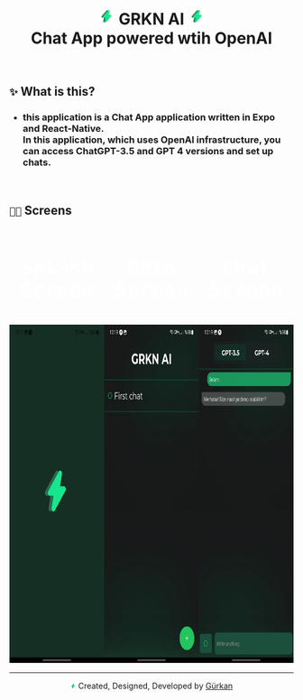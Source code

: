 <h1 align="center">
  <img src="./grknai/icon.png" style="width:30px">
    GRKN AI
  <img src="./grknai/icon.png" style="width:30px">
  <br>
  Chat App powered wtih OpenAI
</h1>

<br />

## `✨` What is this?
- ### this application is a **Chat App** application written in **Expo** and **React-Native**. <br /> In this application, which uses **OpenAI** infrastructure, you can access **ChatGPT-3.5** and **GPT 4** versions and set up chats.

<br />

## `🧑‍💻` Screens
<div align="center" style="justify-content-items:center; display:flex; color:white; text-design:none;">
  <kbd>
    <h1 align="center" style="font-size: 36px"> Splash Screen  </h1><br />
    <img style="width:300px; height:600px" src="./grknai/Splash.jpg" />
  </kbd>
  <kbd>
      <h1 align="center" style="font-size: 36px"> Main Screen  </h1><br />
      <img style="width:300px; height:600px" src="./grknai/Main.jpg" />
  </kbd>
  <kbd>
    <h1 align="center" style="font-size: 36px"> Chat Screen</h1><br />
    <img style="width:300px; height:600px" src="./grknai/Chat.jpg" />
  </kbd>
</div>

---
<p align="center"><img src="./grknai/icon.png" style="width:10px">
  Created, Designed, Developed by
  <a target="_blank" href="https://github.com/GweepCreative">
    Gürkan
  </a>
</p>
